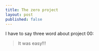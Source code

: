 ```yaml
---
title: The zero project
layout: post
published: false
---
```


I have to say three word about project 00:
> It was easy!!!


